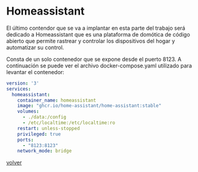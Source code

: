 # Homeassistant

El último contendor que se va a implantar en esta parte del trabajo será dedicado a Homeassistant que es una plataforma de domótica de código abierto que permite rastrear y controlar los dispositivos del hogar y automatizar su control.

Consta de un solo contenedor que se expone desde el puerto 8123. A continuación se puede ver el archivo docker-compose.yaml utilizado para levantar el contenedor:

```yaml
version: '3'
services:
  homeassistant:
    container_name: homeassistant
    image: "ghcr.io/home-assistant/home-assistant:stable"
    volumes:
      - ./data:/config
      - /etc/localtime:/etc/localtime:ro
    restart: unless-stopped
    privileged: true
    ports:
      - "8123:8123"
    network_mode: bridge 
```

[volver](../../)